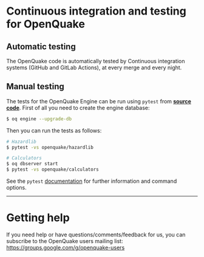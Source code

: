 # Continuous integration and testing for OpenQuake

## Automatic testing

The OpenQuake code is automatically tested by Continuous integration systems (GitHub and GitLab Actions), at every merge and every night.

## Manual testing

The tests for the OpenQuake Engine can be run using `pytest` from [**source code**](../getting-started/installation-instructions/development.rst).
First of all you need to create the engine database:

```bash
$ oq engine --upgrade-db
```

Then you can run the tests as follows:

```bash
# Hazardlib
$ pytest -vs openquake/hazardlib

# Calculators
$ oq dbserver start
$ pytest -vs openquake/calculators
```

See the `pytest` [documentation](https://docs.pytest.org/en/latest/contents.html) for further information and command options.

***

# Getting help
If you need help or have questions/comments/feedback for us, you can subscribe to the OpenQuake users mailing list: https://groups.google.com/g/openquake-users

